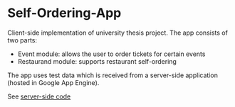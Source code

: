 Self-Ordering-App
=================

Client-side implementation of university thesis project.
The app consists of two parts:
* Event module: allows the user to order tickets for certain events
* Restaurand module: supports restaurant self-ordering

The app uses test data which is received from a server-side application (hosted in Google App Engine).

See [server-side code](https://github.com/jozsef-vesza/soappservices)
